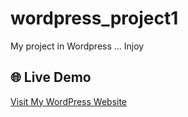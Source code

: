 # wordpress_project1
My project in Wordpress ... Injoy
## 🌐 Live Demo
[Visit My WordPress Website](http://localhost/)
